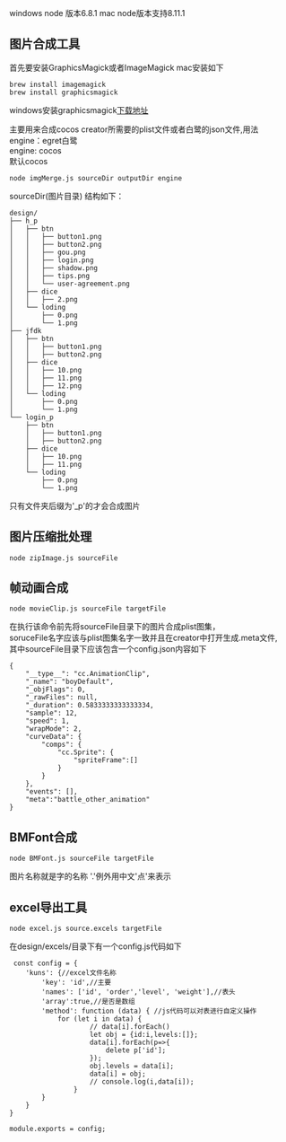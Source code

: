 windows node 版本6.8.1
mac node版本支持8.11.1
## 图片合成工具
首先要安装GraphicsMagick或者ImageMagick
mac安装如下
```
brew install imagemagick
brew install graphicsmagick
```
windows安装graphicsmagick[下载地址](http://www.graphicsmagick.org/INSTALL-windows.html)

主要用来合成cocos creator所需要的plist文件或者白鹭的json文件,用法<br>
engine：egret白鹭<br>
engine: cocos <br>
默认cocos
```
node imgMerge.js sourceDir outputDir engine
```
sourceDir(图片目录) 结构如下：
```
design/
├── h_p
│   ├── btn
│   │   ├── button1.png
│   │   ├── button2.png
│   │   ├── gou.png
│   │   ├── login.png
│   │   ├── shadow.png
│   │   ├── tips.png
│   │   └── user-agreement.png
│   ├── dice
│   │   ├── 2.png
│   └── loding
│       ├── 0.png
│       └── 1.png
├── jfdk
│   ├── btn
│   │   ├── button1.png
│   │   ├── button2.png
│   ├── dice
│   │   ├── 10.png
│   │   ├── 11.png
│   │   ├── 12.png
│   └── loding
│       ├── 0.png
│       └── 1.png
└── login_p
    ├── btn
    │   ├── button1.png
    │   ├── button2.png
    ├── dice
    │   ├── 10.png
    │   ├── 11.png
    └── loding
        ├── 0.png
        └── 1.png
```
只有文件夹后缀为'_p'的才会合成图片

## 图片压缩批处理
```$xslt
node zipImage.js sourceFile
```
## 帧动画合成
```$xslt
node movieClip.js sourceFile targetFile
```
在执行该命令前先将sourceFile目录下的图片合成plist图集，<br>
soruceFile名字应该与plist图集名字一致并且在creator中打开生成.meta文件,<br>
其中sourceFile目录下应该包含一个config.json内容如下
```$xslt
{
	"__type__": "cc.AnimationClip",
	"_name": "boyDefault",
	"_objFlags": 0,
	"_rawFiles": null,
	"_duration": 0.5833333333333334,
	"sample": 12,
	"speed": 1,
	"wrapMode": 2,
	"curveData": {
		"comps": {
			"cc.Sprite": {
				"spriteFrame":[]
			}
		}
	},
	"events": [],
	"meta":"battle_other_animation"
}
```
## BMFont合成
```$xslt
node BMFont.js sourceFile targetFile
```
图片名称就是字的名称 '.'例外用中文'点'来表示
## excel导出工具
```$xslt
node excel.js source.excels targetFile
```
在design/excels/目录下有一个config.js代码如下
```$xslt
 const config = {
	'kuns': {//excel文件名称
		'key': 'id',//主要
		'names': ['id', 'order','level', 'weight'],//表头
		'array':true,//是否是数组
		'method': function (data) { //js代码可以对表进行自定义操作
			for (let i in data) {
      				// data[i].forEach()
      				let obj = {id:i,levels:[]};
      				data[i].forEach(p=>{
      					delete p['id'];
      				});
      				obj.levels = data[i];
      				data[i] = obj;
      				// console.log(i,data[i]);
      			}
		}
	}
}

module.exports = config;
```

